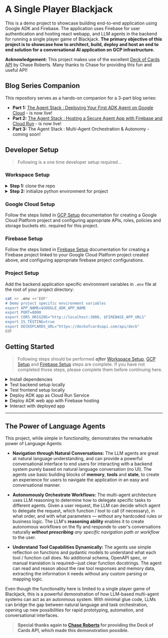 # A Single Player Blackjack

This is a demo project to showcase building end-to-end application using Google ADK and Firebase. The application uses Firebase for user authentication and hosting react webapp, and LLM agents in the backend for running a single player game of Blackjack. **The primary objective of this project is to showcase how to architect, build, deploy and host an end to end solution for a conversational AI application on GCP infrastructure.**

**Acknowledgement:**
This project makes use of the excellent [Deck of Cards API](https://deckofcardsapi.com/) by Chase Roberts. Many thanks to Chase for providing this fun and useful API!

## Blog Series Companion
This repository serves as a hands-on companion for a 3-part blog series:
* **Part 1:** [The Agent Stack : Deploying Your First ADK Agent on Google Cloud](https://www.linkedin.com/pulse/agent-stack-deploying-your-first-adk-google-cloud-amit-bhadoria-emvdc) - is now live!
* **Part 2:** [The Agent Stack : Hosting a Secure Agent App with Firebase and Cloud Run](https://www.linkedin.com/pulse/agent-stack-hosting-secure-app-firebase-cloud-run-amit-bhadoria-cjvuc) - is now live!
* **Part 3:** The Agent Stack : Multi-Agent Orchestration & Autonomy - coming soon!

## Developer Setup

> Following is a one time developer setup required...

### Workspace Setup

<details>
<summary><b>Step 1:</b> clone the repo</summary>

```bash
git clone https://github.com/gnulib/demo-adk-app.git

cd demo-adk-app
```
</details>

<details>

<summary><b>Step 2:</b> initialize python environment for project</summary>

> create a python virtual environment within the repo project directory
```bash
python3 -m venv .venv
```

> activate python virtual environment
```bash
source .venv/bin/activate
```

> Install core development tools for project:

```bash
pip install --upgrade pip setuptools wheel build twine pip-tools
```

</details>

### Google Cloud Setup

Follow the steps listed in [GCP Setup](docs/GCP_SETUP.md) documentation for creating a Google Cloud Platform project and configuring appropriate APIs, roles, policies and storage buckets etc. required for this project.

### Firebase Setup

Follow the steps listed in [Firebase Setup](docs/FIREBASE_SETUP.md) documentation for creating a Firebase project linked to your Google Cloud Platform project created above, and configuring appropriate firebase project configurations.

### Project Setup

Add the backend application specific environment variables in `.env` file at the root of your project directory:

```bash
cat >> .env <<'EOF'
# Demo project specific environment variables
export APP_NAME=$GOOGLE_ADK_APP_NAME
export PORT=8000
export CORS_ORIGINS="http://localhost:3000, $FIREBASE_APP_URLS"
export IS_TESTING=true
export DECKOFCARDS_URL="https://deckofcardsapi.com/api/deck"
EOF
```

## Getting Started


> Following steps should be performed **_after_** [Workspace Setup](#workspace-setup), [GCP Setup](docs/GCP_SETUP.md) and [Firebase Setup](docs/FIREBASE_SETUP.md) steps are complete. If you have not completed those steps, please complete them before continuing here.

<details>

<summary>Install dependencies</summary>

> Activate project's virtual environment:

```bash
source .venv/bin/activate
```

> source project specific environment variables:

```bash
source .env
```

> Install backend agent app in editable mode:

```bash
pip install -e "./backend/src/demo_adk_app[dev]"
```

> Install frontend project dependencies:

```bash
(cd frontend;  npm install)
```

> New dependencies may have been added on top of earlier dependencies, hence need to install / update.

</details>

<details>
<summary>Test backend setup locally</summary>

> _In one terminal run the app locally for testing project setup_

```bash
(source .env; cd backend/src; uvicorn demo_adk_app.main:app --reload)
```

> _In another terminal run the test CLI for interacting with the app (use port from above)_

```bash
(export $(grep REACT_APP_FIREBASE_API_KEY frontend/.env); cd backend; python test/cli.py --port 8000)
```

> _Use the test CLI to interact with app_:

```bash
cli> help

cli> lc # this command lists existing conversations

cli> cc # this command creates and joins a new conversation

cli@9d9f5435-d569-4db2-b3b4-6cddf9c0e830> start a new game
```

> When you interact with the agent, if you get error like `google.genai.errors.ClientError: 403 PERMISSION_DENIED` -- this usually means either VertexAI API has not be enabled in your project, or your current environment is using a different google cloud project. Please make sure that you have completed all the steps mentioned above in "Google Cloud Setup" and are using the correct google project in your environment variables (`GOOGLE_CLOUD_PROJECT`) and with `gcloud` CLI _(check config in `gcloud config list` and `gcloud auth list`)_.

</details>

<details>

<summary>Test frontend setup locally</summary>

> _Once backend looks good, start frontend to interact with local agent service:_

```bash
(cd frontend; npm run start)
```
> _(above command uses `REACT_APP_BACKEND_URL` from `frontend/.env` file, and assumption is that local backend is running and listening on the same port mentioned in that variable. If port is different then modify the entry in `frontend/.env` file accordingly)_

> _(make sure that you have test user created as mentioned in [Firebase Setup](docs/FIREBASE_SETUP.md) above)_

> _Interact with the app frontend and confirm connectivity and functionality works as expected._

</details>

<details>

<summary>Deploy ADK app as Cloud Run Service</summary>

> Make sure that you have the following environment variables defined as described in the setup step above:
> * GOOGLE_ADK_APP_NAME
> * GOOGLE_CLOUD_LOCATION
> * GOOGLE_ADK_APP_REPOSITORY
> * GOOGLE_GENAI_USE_VERTEXAI
> * FIREBASE_APP_URLS

_Run the make target to build and deploy the backend:_

```bash
make deploy-backend
```

_Verify the status of cloud run service deployment:_

```bash
make verify-backend
```

</details>

<details>

<summary>Deploy ADK web app with Firebase hosting</summary>

> Make sure that you have the following environment variables defined as described in the Setup steps above:
> * GOOGLE_ADK_APP_NAME

_Run the make target to build and deploy the frontend:_

```bash
make deploy-frontend
```

_Verify the status of Firebase deployment:_

```bash
make verify-frontend
```

</details>

<details>

<summary>Interact with deployed app</summary>

> This app lets users play a game of Blackjack!

1. Use the URL obtained from `make verify-frontend` in a browser

1. Login using the test user created in project setup

1. Join an existing conversation or create a new conversation

1. Converse with the agent to play a game of Blackjack, e.g.:

```bash
summarize what has happened so far
```

```bash
i want to start a new game
```

</details>

---

## The Power of Language Agents

This project, while simple in functionality, demonstrates the remarkable power of Language Agents:

- **Navigation through Natural Conversations:**
  The LLM agents are great at natural language understanding, and can provide a powerful conversational interface to end users for interacting with a backend system purely based on natural language conversation (no UI). The agents use basic building blocks of **memory**, **tools** and **state**, to create an experience for users to navigate the application in an easy and conversational manner.

- **Autonomously Orchestrate Workflows:**
  The multi-agent architecture uses LLM reasoning to determine how to delegate specific tasks to different agents. Given a user request, the LLM can decide which agent to delegate the request,
  which function / tool to call (if necessary), in what order, and with what parameters — without any hardcoded rules or business logic. The LLM's **reasoning ability** enables it to create autonomous workflows on the fly and responde to user's conversations naturally _**without prescribing** any specific navigation path or workflow_ to the user.

- **Understand Tool Capabilities Dynamically:**
  The agents use simple reflection on functions and pydantic models to
  understand what each tool / function call does. No additional schema, OpenAPI spec, or manual translation is required—just clear function docstrings. The agent can read and reason about the raw tool responses and memory data, extracting the information it needs without any custom parsing or mapping logic.

Even though the functionality here is limited to a single player game of Blackjack, this is a powerful demonstration of how LLM-based multi-agent systems can act as an autonmous system. With minimal glue code, LLMs can bridge the gap between natural language and task orchestration, opening up new possibilities for rapid prototyping, automation, and conversational interfaces.

> **Special thanks again to [Chase Roberts](https://deckofcardsapi.com/) for providing the Deck of Cards API, which made this demonstration possible.**
